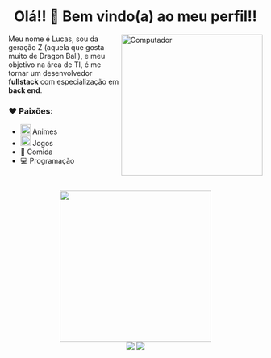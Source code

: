 <h1 align="center"> Olá!! 👋 Bem vindo(a) ao meu perfil!! </h1>
<img src="https://i.pinimg.com/originals/c5/9a/d2/c59ad2bd4ad2fbacd04017debc679ddb.gif" height="280px" align="right" alt="Computador">

<p align="left"> 
   Meu nome é Lucas, sou da geração Z (aquela que gosta muito de Dragon Ball), e meu objetivo na área de TI, é me tornar um desenvolvedor <strong>fullstack</strong> com               especialização em <strong>back end</strong>.
   
 ### ❤ Paixões:
- <img src="https://camo.githubusercontent.com/9be29021cfdb21b2cc257a3efcb269f64d42f5b6/687474703a2f2f32352e6d656469612e74756d626c722e636f6d2f63393961353739646233616530666331363462663463636131343838383564332f74756d626c725f6d6a6776386b45754d67317338376e37396f315f3430302e676966" width="20px"> Animes 
- <img src="https://i.pinimg.com/originals/51/5a/8d/515a8da287ae3d77dfbf851515c63734.gif" width="20px"> Jogos 
- 🍔 Comida 
- 💻 Programação

</p>

<br />



<p  align="center">
   
   <img src="https://github-readme-stats.vercel.app/api/top-langs/?username=lucascancio&theme=gotham&custom_title=Linguagens%20mais%20usadas&layout=compact"  width="300px" />
   
   <br />

   <a href="mailto:lucas.cancio7@gmail.com" alt="Gmail">
   <img src="https://img.shields.io/badge/-Gmail-c14438?style=for-the-badge&logo=Gmail&logoColor=white&link=mailto:lucas.cancio7@gmail.com"/></a>
  
   <a href="https://www.linkedin.com/in/iuricode" alt="Linkedin">
   <img src="https://img.shields.io/badge/-Linkedin-0e76a8?style=for-the-badge&logo=Linkedin&logoColor=white&link=https://www.linkedin.com/in/lucas-camargo-cancio/" /></a>
   
</p>
